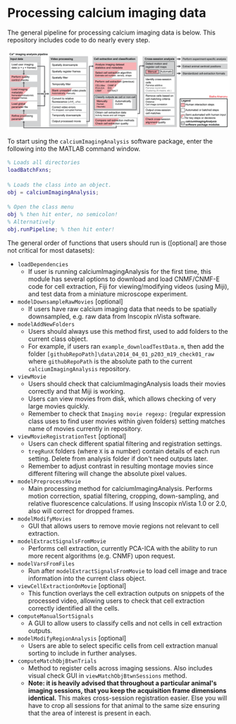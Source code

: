 # Processing calcium imaging data

The general pipeline for processing calcium imaging data is below. This repository includes code to do nearly every step.

<!-- ![image](https://user-images.githubusercontent.com/5241605/61981834-ab532000-afaf-11e9-97c2-4b1d7d759a30.png) -->
![ciapkg_pipeline.png](img/ciapkg_pipeline.png)

To start using the `calciumImagingAnalysis` software package, enter the following into the MATLAB command window.

```Matlab
% Loads all directories
loadBatchFxns;

% Loads the class into an object.
obj = calciumImagingAnalysis;

% Open the class menu
obj % then hit enter, no semicolon!
% Alternatively
obj.runPipeline; % then hit enter!
```

The general order of functions that users should run is ([optional] are those not critical for most datasets):

- `loadDependencies`
  - If user is running calciumImagingAnalysis for the first time, this module has several options to download and load CNMF/CNMF-E code for cell extraction, Fiji for viewing/modifying videos (using Miji), and test data from a miniature microscope experiment.
- `modelDownsampleRawMovies` [optional]
  - If users have raw calcium imaging data that needs to be spatially downsampled, e.g. raw data from Inscopix nVista software.
- `modelAddNewFolders`
  - Users should always use this method first, used to add folders to the current class object.
  - For example, if users ran `example_downloadTestData.m`, then add the folder `[githubRepoPath]\data\2014_04_01_p203_m19_check01_raw` where `githubRepoPath` is the absolute path to the current `calciumImagingAnalysis` repository.
- `viewMovie`
  - Users should check that calciumImagingAnalysis loads their movies correctly and that Miji is working.
  - Users can view movies from disk, which allows checking of very large movies quickly.
  - Remember to check that `Imaging movie regexp:` (regular expression class uses to find user movies within given folders) setting matches name of movies currently in repository.
- `viewMovieRegistrationTest` [optional]
  - Users can check different spatial filtering and registration settings.
  - `tregRunX` folders (where `X` is a number) contain details of each run setting. Delete from analysis folder if don't need outputs later.
  - Remember to adjust contrast in resulting montage movies since different filtering will change the absolute pixel values.
- `modelPreprocessMovie`
  - Main processing method for calciumImagingAnalysis. Performs motion correction, spatial filtering, cropping, down-sampling, and relative fluorescence calculations. If using Inscopix nVista 1.0 or 2.0, also will correct for dropped frames.
- `modelModifyMovies`
  - GUI that allows users to remove movie regions not relevant to cell extraction.
- `modelExtractSignalsFromMovie`
  - Performs cell extraction, currently PCA-ICA with the ability to run more recent algorithms (e.g. CNMF) upon request.
- `modelVarsFromFiles`
  - Run after `modelExtractSignalsFromMovie` to load cell image and trace information into the current class object.
- `viewCellExtractionOnMovie` [optional]
  - This function overlays the cell extraction outputs on snippets of the processed video, allowing users to check that cell extraction correctly identified all the cells.
- `computeManualSortSignals`
  - A GUI to allow users to classify cells and not cells in cell extraction outputs.
- `modelModifyRegionAnalysis` [optional]
  - Users are able to select specific cells from cell extraction manual sorting to include in further analyses.
- `computeMatchObjBtwnTrials`
  - Method to register cells across imaging sessions. Also includes visual check GUI in `viewMatchObjBtwnSessions` method.
  - __Note: it is heavily advised that throughout a particular animal's imaging sessions, that you keep the acquisition frame dimensions identical.__ This makes cross-session registration easier. Else you will have to crop all sessions for that animal to the same size ensuring that the area of interest is present in each.